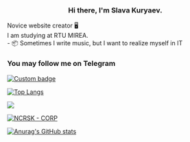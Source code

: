 <h3 align="center"> Hi there, I'm Slava Kuryaev. </h3>
Novice website creator 🖥️<br>
	I am studying at RTU MIREA.<br>
- 📦 Sometimes I write music, but I want to realize myself in IT<br>
<h3 align="left">  You may follow me on Telegram  </h3>

[![Custom badge](https://img.shields.io/endpoint?style=for-the-badge&url=https%3A%2F%2Ftelegram-badge-4mbpu8e0fit4.runkit.sh%2F%3Furl%3Dhttps%3A%2F%2Ft.me%2Fnecrosskull)](https://t.me/necrosskull)

 
 
[![Top Langs](https://github-readme-stats.vercel.app/api/top-langs/?username=necrosskull&layout=compact&theme=radical)](https://github.com/necrosskull)

[![](https://img.shields.io/badge/enjoy-FUTURE-ff1414.svg?style=flat-square)](https://github.com/necrosskull)
 
 [![NCRSK - CORP](https://img.shields.io/static/v1?label=NCRSK&message=CORP&color=%239a68af&style=for-the-badge)](https://github.com/necrosskull)
 
 [![Anurag's GitHub stats](https://github-readme-stats.vercel.app/api?username=necrosskull&theme=radical)](https://github.com/necrosskull)
